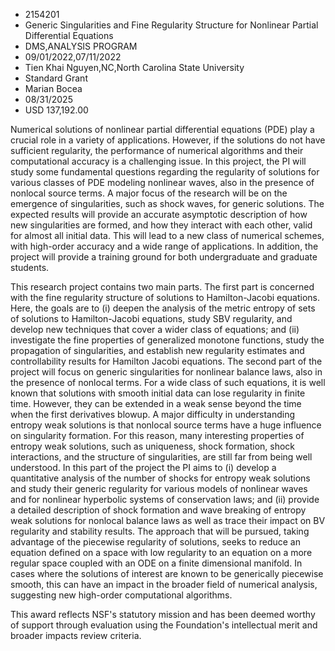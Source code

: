 
* 2154201
* Generic Singularities and Fine Regularity Structure for Nonlinear Partial Differential Equations
* DMS,ANALYSIS PROGRAM
* 09/01/2022,07/11/2022
* Tien Khai Nguyen,NC,North Carolina State University
* Standard Grant
* Marian Bocea
* 08/31/2025
* USD 137,192.00

Numerical solutions of nonlinear partial differential equations (PDE) play a
crucial role in a variety of applications. However, if the solutions do not have
sufficient regularity, the performance of numerical algorithms and their
computational accuracy is a challenging issue. In this project, the PI will
study some fundamental questions regarding the regularity of solutions for
various classes of PDE modeling nonlinear waves, also in the presence of
nonlocal source terms. A major focus of the research will be on the emergence of
singularities, such as shock waves, for generic solutions. The expected results
will provide an accurate asymptotic description of how new singularities are
formed, and how they interact with each other, valid for almost all initial
data. This will lead to a new class of numerical schemes, with high-order
accuracy and a wide range of applications. In addition, the project will provide
a training ground for both undergraduate and graduate students.

This research project contains two main parts. The first part is concerned with
the fine regularity structure of solutions to Hamilton-Jacobi equations. Here,
the goals are to (i) deepen the analysis of the metric entropy of sets of
solutions to Hamilton-Jacobi equations, study SBV regularity, and develop new
techniques that cover a wider class of equations; and (ii) investigate the fine
properties of generalized monotone functions, study the propagation of
singularities, and establish new regularity estimates and controllability
results for Hamilton Jacobi equations. The second part of the project will focus
on generic singularities for nonlinear balance laws, also in the presence of
nonlocal terms. For a wide class of such equations, it is well known that
solutions with smooth initial data can lose regularity in finite time. However,
they can be extended in a weak sense beyond the time when the first derivatives
blowup. A major difficulty in understanding entropy weak solutions is that
nonlocal source terms have a huge influence on singularity formation. For this
reason, many interesting properties of entropy weak solutions, such as
uniqueness, shock formation, shock interactions, and the structure of
singularities, are still far from being well understood. In this part of the
project the PI aims to (i) develop a quantitative analysis of the number of
shocks for entropy weak solutions and study their generic regularity for various
models of nonlinear waves and for nonlinear hyperbolic systems of conservation
laws; and (ii) provide a detailed description of shock formation and wave
breaking of entropy weak solutions for nonlocal balance laws as well as trace
their impact on BV regularity and stability results. The approach that will be
pursued, taking advantage of the piecewise regularity of solutions, seeks to
reduce an equation defined on a space with low regularity to an equation on a
more regular space coupled with an ODE on a finite dimensional manifold. In
cases where the solutions of interest are known to be generically piecewise
smooth, this can have an impact in the broader field of numerical analysis,
suggesting new high-order computational algorithms.

This award reflects NSF's statutory mission and has been deemed worthy of
support through evaluation using the Foundation's intellectual merit and broader
impacts review criteria.
